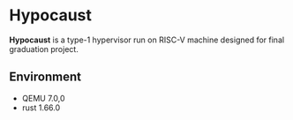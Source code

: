 # Hypocaust
**Hypocaust** is a type-1 hypervisor run on RISC-V machine designed for final graduation project.

## Environment
- QEMU 7.0,0
- rust 1.66.0

